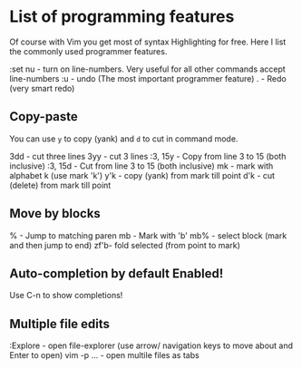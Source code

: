 # List of programming features

Of course with Vim you get most of syntax Highlighting for free. Here I list the commonly used programmer features.

:set nu - turn on line-numbers. Very useful for all other commands accept line-numbers
:u - undo (The most important programmer feature)
.  - Redo (very smart redo)

## Copy-paste

You can use `y` to copy (yank) and `d` to cut in command mode.

  3dd - cut three lines
  3yy - cut 3 lines
  :3, 15y - Copy from line 3 to 15 (both inclusive)
  :3, 15d - Cut from line 3 to 15 (both inclusive)
  mk  - mark with alphabet k (use mark 'k')
  y'k - copy (yank) from mark till point
  d'k - cut (delete) from mark till point

## Move by blocks
  %   - Jump to matching paren
  mb  - Mark with 'b'
  mb% - select block (mark and then jump to end)
  zf'b- fold selected (from point to mark)

## Auto-completion by default Enabled!
  Use C-n to show completions!
  
## Multiple file edits
  :Explore - open file-explorer (use arrow/ navigation keys to move about and Enter to open)
  vim -p <file1> ... - open multile files as tabs

